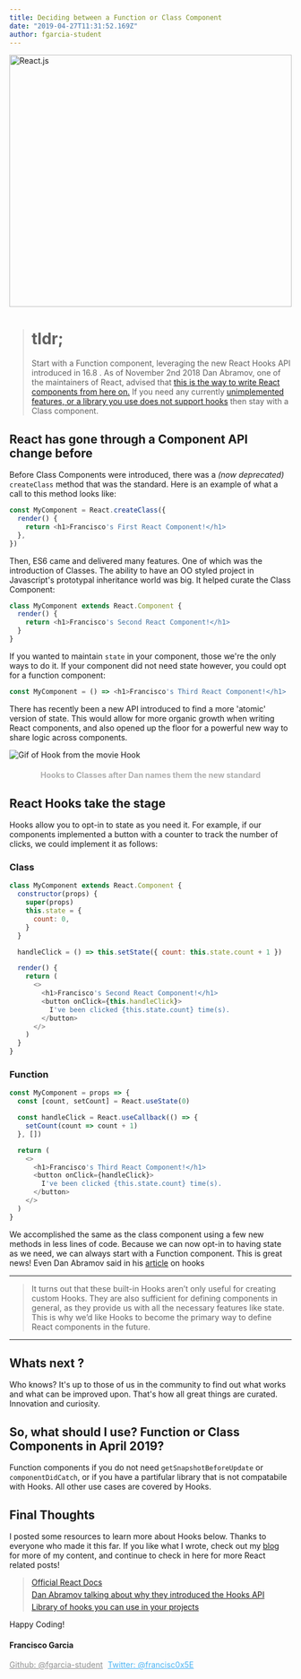 ```yaml
---
title: Deciding between a Function or Class Component
date: "2019-04-27T11:31:52.169Z"
author: fgarcia-student
---
```


<img src="https://kentcdodds.com/static/a6969050117bd0dc3205e4d5f1079a5c/86757/banner.png" alt="React.js" height="450px" width="100%"/>

> <h1>tldr;</h1> Start with a Function component, leveraging the new React Hooks API introduced in 16.8 . As of November 2nd 2018 Dan Abramov, one of the maintainers of React, advised that <a aria-label="Link to Dan Abramov's article on Hooks" href="https://dev.to/dan_abramov/making-sense-of-react-hooks-2eib">this is the way to write React components from here on.</a> If you need any currently <a aria-label="Link to use cases for hooks over classes" href="https://reactjs.org/docs/hooks-faq.html#do-hooks-cover-all-use-cases-for-classes">unimplemented features, or a library you use does not support hooks</a> then stay with a Class component.

## React has gone through a Component API change before

Before Class Components were introduced, there was a <i>(now deprecated)</i> `createClass` method that was the standard. Here is an example of what a call to this method looks like:

```javascript
const MyComponent = React.createClass({
  render() {
    return <h1>Francisco's First React Component!</h1>
  },
})
```

Then, ES6 came and delivered many features. One of which was the introduction of Classes. The ability to have an OO styled project in Javascript's prototypal inheritance world was big. It helped curate the Class Component:

```javascript
class MyComponent extends React.Component {
  render() {
    return <h1>Francisco's Second React Component!</h1>
  }
}
```

If you wanted to maintain `state` in your component, those we're the only ways to do it. If your component did not need state however, you could opt for a function component:

```javascript
const MyComponent = () => <h1>Francisco's Third React Component!</h1>
```

There has recently been a new API introduced to find a more 'atomic' version of state. This would allow for more organic growth when writing React components, and also opened up the floor for a powerful new way to share logic across components.

<img alt="Gif of Hook from the movie Hook" style="display: block; margin: 0 auto;" src="https://media.giphy.com/media/dUT2ybRu5Ytxu/giphy.gif" />

<h4 style="color: #AFAFAF; display: flex; justify-content: center">Hooks to Classes after Dan names them the new standard</h4>

## React Hooks take the stage

Hooks allow you to opt-in to state as you need it. For example, if our components implemented a button with a counter to track the number of clicks, we could implement it as follows:

### Class

```javascript
class MyComponent extends React.Component {
  constructor(props) {
    super(props)
    this.state = {
      count: 0,
    }
  }

  handleClick = () => this.setState({ count: this.state.count + 1 })

  render() {
    return (
      <>
        <h1>Francisco's Second React Component!</h1>
        <button onClick={this.handleClick}>
          I've been clicked {this.state.count} time(s).
        </button>
      </>
    )
  }
}
```

### Function

```javascript
const MyComponent = props => {
  const [count, setCount] = React.useState(0)

  const handleClick = React.useCallback(() => {
    setCount(count => count + 1)
  }, [])

  return (
    <>
      <h1>Francisco's Third React Component!</h1>
      <button onClick={handleClick}>
        I've been clicked {this.state.count} time(s).
      </button>
    </>
  )
}
```

We accomplished the same as the class component using a few new methods in less lines of code. Because we can now opt-in to having state as we need, we can always start with a Function component. This is great news! Even Dan Abramov said in his <a aria-label="Link to Dan Abramov's article on Hooks" href="https://dev.to/dan_abramov/making-sense-of-react-hooks-2eib">article</a> on hooks

---

> It turns out that these built-in Hooks aren’t only useful for creating custom Hooks. They are also sufficient for defining components in general, as they provide us with all the necessary features like state. This is why we’d like Hooks to become the primary way to define React components in the future.

---

## Whats next ?

Who knows? It's up to those of us in the community to find out what works and what can be improved upon. That's how all great things are curated. Innovation and curiosity.

## So, what should I use? Function or Class Components in April 2019?

Function components if you do not need `getSnapshotBeforeUpdate`
or `componentDidCatch`, or if you have a partifular library that is not compatabile with Hooks. All other use cases are covered by Hooks.

## Final Thoughts

I posted some resources to learn more about Hooks below. Thanks to everyone who made it this far. If you like what I wrote, check out my <a aria-label="Francisco's Blog" href="https://www.franciscogarcia.me/">blog</a> for more of my content, and continue to check in here for more React related posts!

> <div style="margin-bottom: 5px;"><a aria-label="Official React Docs" href="https://reactjs.org/docs/hooks-intro.html">Official React Docs</a></div><div style="margin-bottom: 5px;"><a aria-label="Dan Abramov talking about why they introduced the Hooks API" href="https://dev.to/dan_abramov/making-sense-of-react-hooks-2eib">Dan Abramov talking about why they introduced the Hooks API</a></div><div><a aria-label="Library of hooks you can use in your projects" href="https://nikgraf.github.io/react-hooks/">Library of hooks you can use in your projects</a></div>

Happy Coding!

#### Francisco Garcia

<a style="margin-right: 5px; color: #8F8F8F;" class="github-button" href="https://github.com/fgarcia-student" aria-label="Follow @fgarcia-student on GitHub">Github: @fgarcia-student</a>
<a style="color: #4AB3F4;" aria-label="Follow @francisc0x5E on Twitter" href="https://twitter.com/francisc0x5E" class="twitter-follow-button">Twitter: @francisc0x5E</a>
